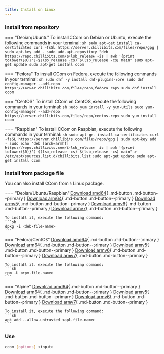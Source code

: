 ```yaml
---
title: Install on Linux
---
```


### Install from repository
=== "Debian/Ubuntu"
    To install CCom on Debian or Ubuntu, execute the following commands in your terminal:
    ```sh
	sudo apt-get install ca-certificates
    curl -fsSL https://server.chillibits.com/files/repo/gpg | sudo apt-key add -
	sudo add-apt-repository "deb https://repo.chillibits.com/$(lsb_release -is | awk '{print tolower($0)}')-$(lsb_release -cs) $(lsb_release -cs) main"
	sudo apt-get update
	sudo apt-get install ccom
    ```

=== "Fedora"
    To install CCom on Fedora, execute the following commands in your terminal:
    ```sh
    sudo dnf -y install dnf-plugins-core
	sudo dnf config-manager --add-repo https://server.chillibits.com/files/repo/fedora.repo
	sudo dnf install ccom
    ```

=== "CentOS"
    To install CCom on CentOS, execute the following commands in your terminal:
    ```sh
    sudo yum install -y yum-utils
	sudo yum-config-manager --add-repo https://server.chillibits.com/files/repo/centos.repo
	sudo yum install ccom
    ```

=== "Raspbian"
    To install CCom on Raspbian, execute the following commands in your terminal:
    ```sh
	sudo apt-get install ca-certificates
    curl -fsSL https://server.chillibits.com/files/repo/gpg | sudo apt-key add -
	sudo echo "deb [arch=armhf] https://repo.chillibits.com/$(lsb_release -is | awk '{print tolower($0)}')-$(lsb_release -cs) $(lsb_release -cs) main" > /etc/apt/sources.list.d/chillibits.list
	sudo apt-get update
	sudo apt-get install ccom
    ```

### Install from package file
You can also install CCom from a Linux package.

=== "Debian/Ubuntu/Raspbian"
    [Download amd64](https://github.com/compose-generator/ccom/releases/latest/download/ccom_amd64.deb){ .md-button .md-button--primary }
    [Download arm64](https://github.com/compose-generator/ccom/releases/latest/download/ccom_arm64.deb){ .md-button .md-button--primary }
    [Download armv5](https://github.com/compose-generator/ccom/releases/latest/download/ccom_armv5.deb){ .md-button .md-button--primary }
    [Download armv6](https://github.com/compose-generator/ccom/releases/latest/download/ccom_armv6.deb){ .md-button .md-button--primary }
    [Download armv7](https://github.com/compose-generator/ccom/releases/latest/download/ccom_armv7.deb){ .md-button .md-button--primary }

    To install it, execute the following command:
    ```sh
    dpkg -i <deb-file-name>
    ```

=== "Fedora/CentOS"
    [Download amd64](https://github.com/compose-generator/ccom/releases/latest/download/ccom_amd64.rpm){ .md-button .md-button--primary }
    [Download arm64](https://github.com/compose-generator/ccom/releases/latest/download/ccom_arm64.rpm){ .md-button .md-button--primary }
    [Download armv5](https://github.com/compose-generator/ccom/releases/latest/download/ccom_armv5.rpm){ .md-button .md-button--primary }
    [Download armv6](https://github.com/compose-generator/ccom/releases/latest/download/ccom_armv6.rpm){ .md-button .md-button--primary }
    [Download armv7](https://github.com/compose-generator/ccom/releases/latest/download/ccom_armv7.rpm){ .md-button .md-button--primary }

    To install it, execute the following command:
    ```sh
    rpm -U <rpm-file-name>
    ```

=== "Alpine"
    [Download amd64](https://github.com/compose-generator/ccom/releases/latest/download/ccom_amd64.apk){ .md-button .md-button--primary }
    [Download arm64](https://github.com/compose-generator/ccom/releases/latest/download/ccom_arm64.apk){ .md-button .md-button--primary }
    [Download armv5](https://github.com/compose-generator/ccom/releases/latest/download/ccom_armv5.apk){ .md-button .md-button--primary }
    [Download armv6](https://github.com/compose-generator/ccom/releases/latest/download/ccom_armv6.apk){ .md-button .md-button--primary }
    [Download armv7](https://github.com/compose-generator/ccom/releases/latest/download/ccom_armv7.apk){ .md-button .md-button--primary }

    To install it, execute the following command:
    ```sh
    apk add --allow-untrusted <apk-file-name>
    ```

### Use
```sh
ccom [options] <input>
```
